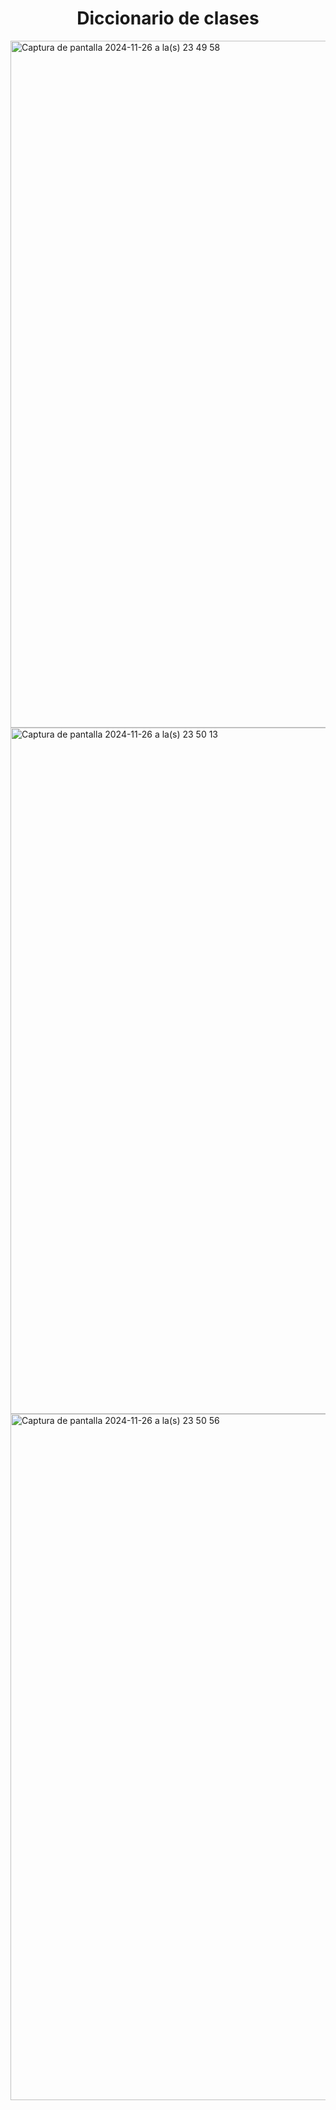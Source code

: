 <h1 align="center"> Diccionario de clases </center></h1>

<img width="1099" alt="Captura de pantalla 2024-11-26 a la(s) 23 49 58" src="https://github.com/user-attachments/assets/fd9448f1-db9a-4b23-9544-a1ee6f452fd7">
<img width="1098" alt="Captura de pantalla 2024-11-26 a la(s) 23 50 13" src="https://github.com/user-attachments/assets/4c02ecf0-90d1-4ca5-b042-d019ba5b327e">
<img width="1098" alt="Captura de pantalla 2024-11-26 a la(s) 23 50 56" src="https://github.com/user-attachments/assets/28095044-f741-4f23-b2b0-2962f1bc1281">
